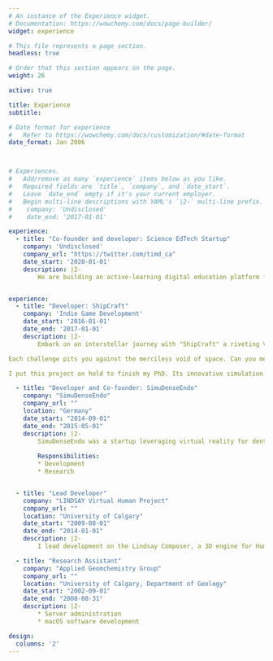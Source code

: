 ```yaml
---
# An instance of the Experience widget.
# Documentation: https://wowchemy.com/docs/page-builder/
widget: experience

# This file represents a page section.
headless: true

# Order that this section appears on the page.
weight: 26

active: true

title: Experience
subtitle: 

# Date format for experience
#   Refer to https://wowchemy.com/docs/customization/#date-format
date_format: Jan 2006



# Experiences.
#   Add/remove as many `experience` items below as you like.
#   Required fields are `title`, `company`, and `date_start`.
#   Leave `date_end` empty if it's your current employer.
#   Begin multi-line descriptions with YAML's `|2-` multi-line prefix.
#    company: 'Undisclosed'
#    date_end: '2017-01-01'

experience:
  - title: "Co-founder and developer: Science EdTech Startup"
    company: 'Undisclosed'
    company_url: "https://twitter.com/timd_ca"
    date_start: '2020-01-01'
    description: |2-
        We are building an active-learning digital education platform for the life sciences; immerse, interact and explore. Find [more information here]({{< ref "/mesoscale/mesoscale/index.md" >}}) and follow our progress on [Twitter](https://twitter.com/timd_ca). 


experience:
  - title: "Developer: ShipCraft"
    company: 'Indie Game Development'
    date_start: '2016-01-01'
    date_end: '2017-01-01'
    description: |2-
        Embark on an interstellar journey with "ShipCraft" a riveting VR game where you engineer intricate spacecraft. You'll wield cutting-edge CAD tools in virtual reality, crafting spaceships right down to the engine's fuel flow rates.

Each challenge pits you against the merciless void of space. Can you mend a malfunctioning ship hurtling toward a gas giant?

I put this project on hold to finish my PhD. Its innovative simulation and VR crafting technology lay the groundwork for my LifeBrush system. 

  - title: "Developer and Co-founder: SimuDenseEndo"
    company: "SimuDenseEndo"
    company_url: ""
    location: "Germany"
    date_start: "2014-09-01"
    date_end: "2015-05-01"
    description: |2-
        SimuDenseEndo was a startup leveraging virtual reality for dental surgery training. We developed innovative realtime pysics models, interaction and rendering technology to train dental surgeons on a variety of procedures.
           
        Responsibilities:        
        * Development
        * Research


  - title: "Lead Developer"
    company: "LINDSAY Virtual Human Project"
    company_url: ""
    location: "University of Calgary"
    date_start: "2009-08-01"
    date_end: "2014-01-01"
    description: |2-
        I lead development on the Lindsay Composer, a 3D engine for Human pysiology and anatomy education.

  - title: "Research Assistant"
    company: "Applied Geomchemistry Group"
    company_url: ""
    location: "University of Calgary, Department of Geology"
    date_start: "2002-09-01"
    date_end: "2008-08-31"
    description: |2-
        * Server administration 
        * macOS software development

design:
  columns: '2'
---
```

